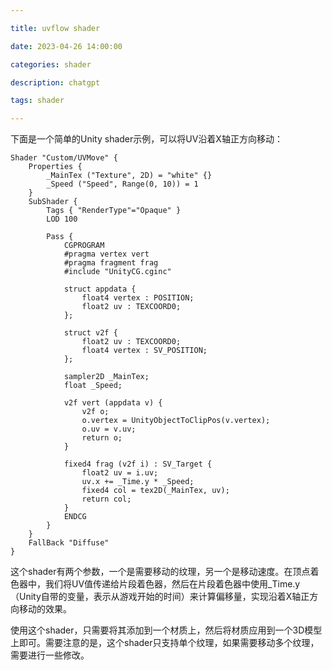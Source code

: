 ```yaml
---

title: uvflow shader

date: 2023-04-26 14:00:00

categories: shader

description: chatgpt

tags: shader

---
```


下面是一个简单的Unity shader示例，可以将UV沿着X轴正方向移动：

```
Shader "Custom/UVMove" {
    Properties {
        _MainTex ("Texture", 2D) = "white" {}
        _Speed ("Speed", Range(0, 10)) = 1
    }
    SubShader {
        Tags { "RenderType"="Opaque" }
        LOD 100

        Pass {
            CGPROGRAM
            #pragma vertex vert
            #pragma fragment frag
            #include "UnityCG.cginc"

            struct appdata {
                float4 vertex : POSITION;
                float2 uv : TEXCOORD0;
            };

            struct v2f {
                float2 uv : TEXCOORD0;
                float4 vertex : SV_POSITION;
            };

            sampler2D _MainTex;
            float _Speed;

            v2f vert (appdata v) {
                v2f o;
                o.vertex = UnityObjectToClipPos(v.vertex);
                o.uv = v.uv;
                return o;
            }

            fixed4 frag (v2f i) : SV_Target {
                float2 uv = i.uv;
                uv.x += _Time.y * _Speed;
                fixed4 col = tex2D(_MainTex, uv);
                return col;
            }
            ENDCG
        }
    }
    FallBack "Diffuse"
}
```

这个shader有两个参数，一个是需要移动的纹理，另一个是移动速度。在顶点着色器中，我们将UV值传递给片段着色器，然后在片段着色器中使用_Time.y（Unity自带的变量，表示从游戏开始的时间）来计算偏移量，实现沿着X轴正方向移动的效果。

使用这个shader，只需要将其添加到一个材质上，然后将材质应用到一个3D模型上即可。需要注意的是，这个shader只支持单个纹理，如果需要移动多个纹理，需要进行一些修改。